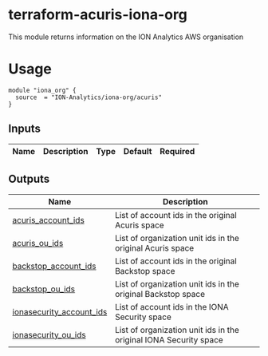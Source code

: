 # terraform-acuris-iona-org

This module returns information on the ION Analytics AWS organisation

# Usage

```hcl
module "iona_org" {
  source  = "ION-Analytics/iona-org/acuris"
}
```

## Inputs

| Name | Description | Type | Default | Required |
|------|-------------|------|---------|:--------:|

## Outputs

| Name | Description |
|------|-------------|
| <a name="output_acuris_account_ids"></a> [acuris\_account\_ids](#output\_acuris\_account\_ids) | List of account ids in the original Acuris space |
| <a name="output_acuris_ou_ids"></a> [acuris\_ou\_ids](#output\_acuris\_ou\_ids) | List of organization unit ids in the original Acuris space |
| <a name="output_backstop_account_ids"></a> [backstop\_account\_ids](#output\_backstop\_account\_ids) | List of account ids in the original Backstop space |
| <a name="output_backstop_ou_ids"></a> [backstop\_ou\_ids](#output\_backstop\_ou\_ids) | List of organization unit ids in the original Backstop space |
| <a name="output_ionasecurity_account_ids"></a> [ionasecurity\_account\_ids](#output\_ionasecurity\_account\_ids) | List of account ids in the IONA Security space |
| <a name="output_ionasecurity_ou_ids"></a> [ionasecurity\_ou\_ids](#output\_ionasecurity\_ou\_ids) | List of organization unit ids in the original IONA Security space |

<!-- END OF PRE-COMMIT-TERRAFORM DOCS HOOK -->
